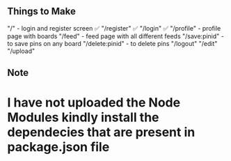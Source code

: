 ## Things to Make
"/" - login and register screen ✅
"/register" ✅
"/login" ✅
"/profile" - profile page with boards
"/feed" - feed page with all different feeds
"/save:pinid" -  to save pins on any board
"/delete:pinid" - to delete pins
"/logout" 
"/edit"
"/upload"

## Note
# I have not uploaded the Node Modules kindly install the dependecies that are present in package.json file